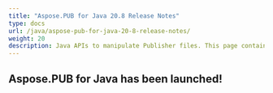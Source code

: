 ```yaml
---
title: "Aspose.PUB for Java 20.8 Release Notes"
type: docs
url: /java/aspose-pub-for-java-20-8-release-notes/
weight: 20
description: Java APIs to manipulate Publisher files. This page contains new features Aspose.PUB for Java, enhancement, and bug fixes in 2020, version 20.8.
---
```

## **Aspose.PUB for Java has been launched!**
